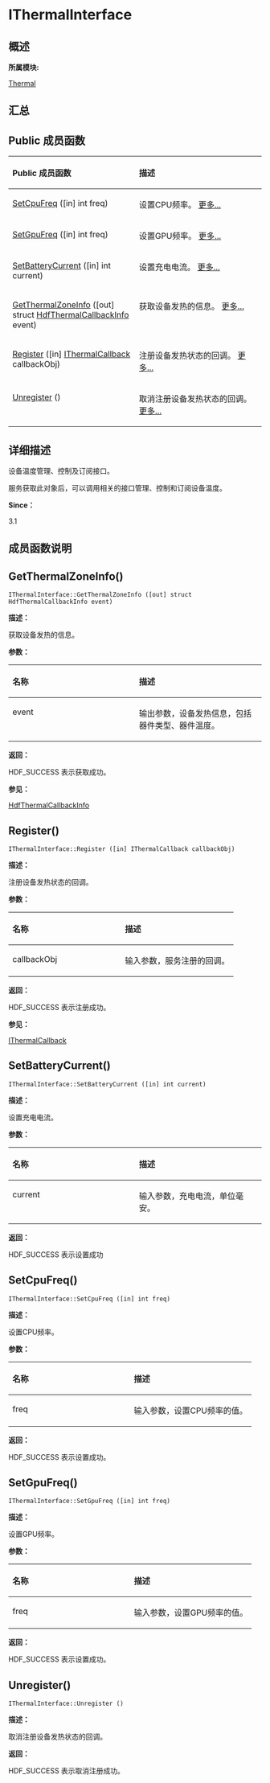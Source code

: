 # IThermalInterface<a name="ZH-CN_TOPIC_0000001343120349"></a>

## **概述**<a name="section1774562916083932"></a>

**所属模块:**

[Thermal](thermal.md)

## **汇总**<a name="section1306493347083932"></a>

## Public 成员函数<a name="pub-methods"></a>

<a name="table1866961550083932"></a>
<table><thead align="left"><tr id="row2104761370083932"><th class="cellrowborder" valign="top" width="50%" id="mcps1.1.3.1.1"><p id="p1992210121083932"><a name="p1992210121083932"></a><a name="p1992210121083932"></a>Public 成员函数</p>
</th>
<th class="cellrowborder" valign="top" width="50%" id="mcps1.1.3.1.2"><p id="p1665632850083932"><a name="p1665632850083932"></a><a name="p1665632850083932"></a>描述</p>
</th>
</tr>
</thead>
<tbody><tr id="row2012446748083932"><td class="cellrowborder" valign="top" width="50%" headers="mcps1.1.3.1.1 "><p id="p737562792083932"><a name="p737562792083932"></a><a name="p737562792083932"></a><a href="interface_i_thermal_interface.md#a48361072473e883e01d0d8d4e39a4b60">SetCpuFreq</a> ([in] int freq)</p>
</td>
<td class="cellrowborder" valign="top" width="50%" headers="mcps1.1.3.1.2 "><p id="p1241738909083932"><a name="p1241738909083932"></a><a name="p1241738909083932"></a>设置CPU频率。 <a href="interface_i_thermal_interface.md#a48361072473e883e01d0d8d4e39a4b60">更多...</a></p>
</td>
</tr>
<tr id="row1478508081083932"><td class="cellrowborder" valign="top" width="50%" headers="mcps1.1.3.1.1 "><p id="p513754700083932"><a name="p513754700083932"></a><a name="p513754700083932"></a><a href="interface_i_thermal_interface.md#a10c09de95897610e2e31f0a459a6a802">SetGpuFreq</a> ([in] int freq)</p>
</td>
<td class="cellrowborder" valign="top" width="50%" headers="mcps1.1.3.1.2 "><p id="p1122084372083932"><a name="p1122084372083932"></a><a name="p1122084372083932"></a>设置GPU频率。 <a href="interface_i_thermal_interface.md#a10c09de95897610e2e31f0a459a6a802">更多...</a></p>
</td>
</tr>
<tr id="row255463294083932"><td class="cellrowborder" valign="top" width="50%" headers="mcps1.1.3.1.1 "><p id="p125565877083932"><a name="p125565877083932"></a><a name="p125565877083932"></a><a href="interface_i_thermal_interface.md#a37f45e4aea73c4d8fef2e7d46e715c6e">SetBatteryCurrent</a> ([in] int current)</p>
</td>
<td class="cellrowborder" valign="top" width="50%" headers="mcps1.1.3.1.2 "><p id="p1367079147083932"><a name="p1367079147083932"></a><a name="p1367079147083932"></a>设置充电电流。 <a href="interface_i_thermal_interface.md#a37f45e4aea73c4d8fef2e7d46e715c6e">更多...</a></p>
</td>
</tr>
<tr id="row1570156706083932"><td class="cellrowborder" valign="top" width="50%" headers="mcps1.1.3.1.1 "><p id="p1338437638083932"><a name="p1338437638083932"></a><a name="p1338437638083932"></a><a href="interface_i_thermal_interface.md#aeb140e31d471455aa9df8d09e9adb7b4">GetThermalZoneInfo</a> ([out] struct <a href="_hdf_thermal_callback_info.md">HdfThermalCallbackInfo</a> event)</p>
</td>
<td class="cellrowborder" valign="top" width="50%" headers="mcps1.1.3.1.2 "><p id="p1252807945083932"><a name="p1252807945083932"></a><a name="p1252807945083932"></a>获取设备发热的信息。 <a href="interface_i_thermal_interface.md#aeb140e31d471455aa9df8d09e9adb7b4">更多...</a></p>
</td>
</tr>
<tr id="row1796007375083932"><td class="cellrowborder" valign="top" width="50%" headers="mcps1.1.3.1.1 "><p id="p244297288083932"><a name="p244297288083932"></a><a name="p244297288083932"></a><a href="interface_i_thermal_interface.md#a031669e1df8628e9210ee7b246313451">Register</a> ([in] <a href="interface_i_thermal_callback.md">IThermalCallback</a> callbackObj)</p>
</td>
<td class="cellrowborder" valign="top" width="50%" headers="mcps1.1.3.1.2 "><p id="p1432443310083932"><a name="p1432443310083932"></a><a name="p1432443310083932"></a>注册设备发热状态的回调。 <a href="interface_i_thermal_interface.md#a031669e1df8628e9210ee7b246313451">更多...</a></p>
</td>
</tr>
<tr id="row2043635947083932"><td class="cellrowborder" valign="top" width="50%" headers="mcps1.1.3.1.1 "><p id="p1548038685083932"><a name="p1548038685083932"></a><a name="p1548038685083932"></a><a href="interface_i_thermal_interface.md#ac6d4ecc51939272d8bd5ead21a83de20">Unregister</a> ()</p>
</td>
<td class="cellrowborder" valign="top" width="50%" headers="mcps1.1.3.1.2 "><p id="p1592577322083932"><a name="p1592577322083932"></a><a name="p1592577322083932"></a>取消注册设备发热状态的回调。 <a href="interface_i_thermal_interface.md#ac6d4ecc51939272d8bd5ead21a83de20">更多...</a></p>
</td>
</tr>
</tbody>
</table>

## **详细描述**<a name="section958623693083932"></a>

设备温度管理、控制及订阅接口。

服务获取此对象后，可以调用相关的接口管理、控制和订阅设备温度。

**Since：**

3.1

## **成员函数说明**<a name="section956830085083932"></a>

## GetThermalZoneInfo\(\)<a name="aeb140e31d471455aa9df8d09e9adb7b4"></a>

```
IThermalInterface::GetThermalZoneInfo ([out] struct HdfThermalCallbackInfo event)
```

**描述：**

获取设备发热的信息。

**参数：**

<a name="table855629649083932"></a>
<table><thead align="left"><tr id="row1832861295083932"><th class="cellrowborder" valign="top" width="50%" id="mcps1.1.3.1.1"><p id="p1640646805083932"><a name="p1640646805083932"></a><a name="p1640646805083932"></a>名称</p>
</th>
<th class="cellrowborder" valign="top" width="50%" id="mcps1.1.3.1.2"><p id="p1575809974083932"><a name="p1575809974083932"></a><a name="p1575809974083932"></a>描述</p>
</th>
</tr>
</thead>
<tbody><tr id="row1052214928083932"><td class="cellrowborder" valign="top" width="50%" headers="mcps1.1.3.1.1 "><p id="entry83665843083932p0"><a name="entry83665843083932p0"></a><a name="entry83665843083932p0"></a>event</p>
</td>
<td class="cellrowborder" valign="top" width="50%" headers="mcps1.1.3.1.2 "><p id="entry708413056083932p0"><a name="entry708413056083932p0"></a><a name="entry708413056083932p0"></a>输出参数，设备发热信息，包括器件类型、器件温度。</p>
</td>
</tr>
</tbody>
</table>

**返回：**

HDF\_SUCCESS 表示获取成功。

**参见：**

[HdfThermalCallbackInfo](_hdf_thermal_callback_info.md)

## Register\(\)<a name="a031669e1df8628e9210ee7b246313451"></a>

```
IThermalInterface::Register ([in] IThermalCallback callbackObj)
```

**描述：**

注册设备发热状态的回调。

**参数：**

<a name="table1690931980083932"></a>
<table><thead align="left"><tr id="row720762268083932"><th class="cellrowborder" valign="top" width="50%" id="mcps1.1.3.1.1"><p id="p935339259083932"><a name="p935339259083932"></a><a name="p935339259083932"></a>名称</p>
</th>
<th class="cellrowborder" valign="top" width="50%" id="mcps1.1.3.1.2"><p id="p357834003083932"><a name="p357834003083932"></a><a name="p357834003083932"></a>描述</p>
</th>
</tr>
</thead>
<tbody><tr id="row1155242186083932"><td class="cellrowborder" valign="top" width="50%" headers="mcps1.1.3.1.1 "><p id="entry1909631431083932p0"><a name="entry1909631431083932p0"></a><a name="entry1909631431083932p0"></a>callbackObj</p>
</td>
<td class="cellrowborder" valign="top" width="50%" headers="mcps1.1.3.1.2 "><p id="entry969098796083932p0"><a name="entry969098796083932p0"></a><a name="entry969098796083932p0"></a>输入参数，服务注册的回调。</p>
</td>
</tr>
</tbody>
</table>

**返回：**

HDF\_SUCCESS 表示注册成功。

**参见：**

[IThermalCallback](interface_i_thermal_callback.md)

## SetBatteryCurrent\(\)<a name="a37f45e4aea73c4d8fef2e7d46e715c6e"></a>

```
IThermalInterface::SetBatteryCurrent ([in] int current)
```

**描述：**

设置充电电流。

**参数：**

<a name="table330475504083932"></a>
<table><thead align="left"><tr id="row269394362083932"><th class="cellrowborder" valign="top" width="50%" id="mcps1.1.3.1.1"><p id="p1896293317083932"><a name="p1896293317083932"></a><a name="p1896293317083932"></a>名称</p>
</th>
<th class="cellrowborder" valign="top" width="50%" id="mcps1.1.3.1.2"><p id="p1384680624083932"><a name="p1384680624083932"></a><a name="p1384680624083932"></a>描述</p>
</th>
</tr>
</thead>
<tbody><tr id="row1288906156083932"><td class="cellrowborder" valign="top" width="50%" headers="mcps1.1.3.1.1 "><p id="entry1512627594083932p0"><a name="entry1512627594083932p0"></a><a name="entry1512627594083932p0"></a>current</p>
</td>
<td class="cellrowborder" valign="top" width="50%" headers="mcps1.1.3.1.2 "><p id="entry785316386083932p0"><a name="entry785316386083932p0"></a><a name="entry785316386083932p0"></a>输入参数，充电电流，单位毫安。</p>
</td>
</tr>
</tbody>
</table>

**返回：**

HDF\_SUCCESS 表示设置成功

## SetCpuFreq\(\)<a name="a48361072473e883e01d0d8d4e39a4b60"></a>

```
IThermalInterface::SetCpuFreq ([in] int freq)
```

**描述：**

设置CPU频率。

**参数：**

<a name="table230517037083932"></a>
<table><thead align="left"><tr id="row2058306316083932"><th class="cellrowborder" valign="top" width="50%" id="mcps1.1.3.1.1"><p id="p1619228043083932"><a name="p1619228043083932"></a><a name="p1619228043083932"></a>名称</p>
</th>
<th class="cellrowborder" valign="top" width="50%" id="mcps1.1.3.1.2"><p id="p1650729200083932"><a name="p1650729200083932"></a><a name="p1650729200083932"></a>描述</p>
</th>
</tr>
</thead>
<tbody><tr id="row635254450083932"><td class="cellrowborder" valign="top" width="50%" headers="mcps1.1.3.1.1 "><p id="entry1727914329083932p0"><a name="entry1727914329083932p0"></a><a name="entry1727914329083932p0"></a>freq</p>
</td>
<td class="cellrowborder" valign="top" width="50%" headers="mcps1.1.3.1.2 "><p id="entry1528292284083932p0"><a name="entry1528292284083932p0"></a><a name="entry1528292284083932p0"></a>输入参数，设置CPU频率的值。</p>
</td>
</tr>
</tbody>
</table>

**返回：**

HDF\_SUCCESS 表示设置成功。

## SetGpuFreq\(\)<a name="a10c09de95897610e2e31f0a459a6a802"></a>

```
IThermalInterface::SetGpuFreq ([in] int freq)
```

**描述：**

设置GPU频率。

**参数：**

<a name="table37275613083932"></a>
<table><thead align="left"><tr id="row1565828717083932"><th class="cellrowborder" valign="top" width="50%" id="mcps1.1.3.1.1"><p id="p1795901138083932"><a name="p1795901138083932"></a><a name="p1795901138083932"></a>名称</p>
</th>
<th class="cellrowborder" valign="top" width="50%" id="mcps1.1.3.1.2"><p id="p1814364757083932"><a name="p1814364757083932"></a><a name="p1814364757083932"></a>描述</p>
</th>
</tr>
</thead>
<tbody><tr id="row1492610394083932"><td class="cellrowborder" valign="top" width="50%" headers="mcps1.1.3.1.1 "><p id="entry478473147083932p0"><a name="entry478473147083932p0"></a><a name="entry478473147083932p0"></a>freq</p>
</td>
<td class="cellrowborder" valign="top" width="50%" headers="mcps1.1.3.1.2 "><p id="entry474372637083932p0"><a name="entry474372637083932p0"></a><a name="entry474372637083932p0"></a>输入参数，设置GPU频率的值。</p>
</td>
</tr>
</tbody>
</table>

**返回：**

HDF\_SUCCESS 表示设置成功。

## Unregister\(\)<a name="ac6d4ecc51939272d8bd5ead21a83de20"></a>

```
IThermalInterface::Unregister ()
```

**描述：**

取消注册设备发热状态的回调。

**返回：**

HDF\_SUCCESS 表示取消注册成功。

